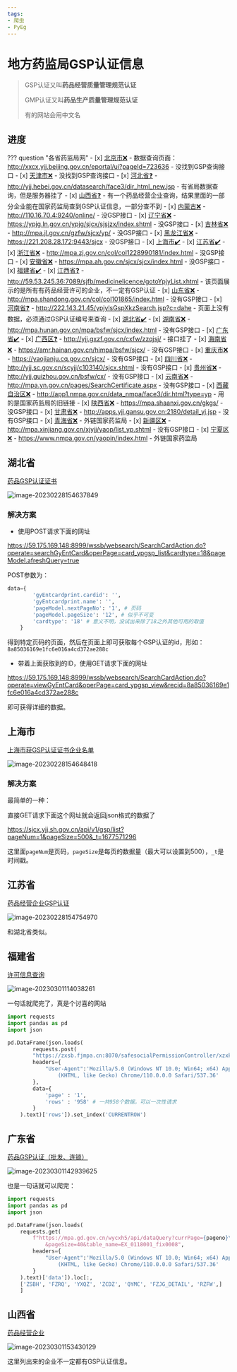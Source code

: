 ```yaml
---
tags:
- 爬虫
- PyEg
---
```


# 地方药监局GSP认证信息
> GSP认证又叫**药品经营质量管理规范认证**
> 
> GMP认证又叫**药品生产质量管理规范认证**
> 
> 有的网站会用中文名

## 进度


??? question "各省药监局网"
    - [x] [北京市❌](http://yjj.beijing.gov.cn/)
      - 数据查询页面：http://xxcx.yjj.beijing.gov.cn/eportal/ui?pageId=723636
      - 没找到GSP查询接口
    - [x] [天津市❌](https://scjg.tj.gov.cn/tjsscjdglwyh_52651/tjyj/)
      - 没找到GSP查询接口
    - [x] [河北省❓](http://yjj.hebei.gov.cn/)
      - http://yjj.hebei.gov.cn/datasearch/face3/dir_html_new.jsp
      - 有省局数据查询，但是服务器挂了
    - [x] [山西省❓](http://yjj.shanxi.gov.cn)
      - 有一个药品经营企业查询，结果里面的一部分企业能在国家药监局查到GSP认证信息，一部分查不到
    - [x] [内蒙古❌](http://mpa.nmg.gov.cn)
      - http://110.16.70.4:9240/online/
      - 没GSP接口
    - [x] [辽宁省❌](http://ypjg.ln.gov.cn/)
      - https://ypjg.ln.gov.cn/ypjg/sjcx/sjsjzx/index.shtml
      - 没GSP接口
    - [x] [吉林省❌](http://mpa.JL.gov.cn)
      - http://mpa.jl.gov.cn/gzfw/sjcx/yp/
      - 没GSP接口
    - [x] [黑龙江省❌](http://mpa.hlj.gov.cn/)
      - https://221.208.28.172:9443/sjcx
      - 没GSP接口
    - [x] [上海市✔️](http://yjj.sh.gov.cn/)
    - [x] [江苏省✔️](http://da.jiangsu.gov.cn/)
    - [x] [浙江省❌](http://mpa.zj.gov.cn/)
      - http://mpa.zj.gov.cn/col/col1228990181/index.html
      - 没GSP接口
    - [x] [安徽省❌](http://mpa.ah.gov.cn)
      - https://mpa.ah.gov.cn/sjcx/sjcx/index.html
      - 没GSP接口
    - [x] [福建省✔️](http://yjj.scjgj.fujian.gov.cn/default.htm)
    - [x] [江西省❓](http://mpa.jiangxi.gov.cn/)
      - http://59.53.245.36:7089/sjfb/medicinelicence/gotoYpjyList.xhtml
      - 该页面展示的是所有有药品经营许可的企业，不一定有GSP认证
    - [x] [山东省❌](http://mpa.shandong.gov.cn)
      - http://mpa.shandong.gov.cn/col/col101865/index.html
      - 没有GSP接口
    - [x] [河南省❓](http://yjj.henan.gov.cn/)
      - http://222.143.21.45/ypjylsGspXkzSearch.jsp?c=dahe
      - 页面上没有数据，必须通过GSP认证编号来查询
    - [x] [湖北省✔️](http://mpa.hubei.gov.cn/)
    - [x] [湖南省❌](http://mpa.hunan.gov.cn/)
      - http://mpa.hunan.gov.cn/mpa/bsfw/sjcx/index.html
      - 没有GSP接口
    - [x] [广东省✔️](http://mpa.gd.gov.cn/)
    - [x] [广西区❓](http://yjj.gxzf.gov.cn/)
      - http://yjj.gxzf.gov.cn/cxfw/zzqjsj/
      - 接口挂了
    - [x] [海南省❌](http://amr.hainan.gov.cn/himpa/)
      - https://amr.hainan.gov.cn/himpa/bsfw/sjcx/
      - 没有GSP接口
    - [x] [重庆市❌](http://yaojianju.cq.gov.cn/)
      - https://yaojianju.cq.gov.cn/sjcx/
      - 没有GSP接口
    - [x] [四川省❌](http://yjj.sc.gov.cn/)
      - http://yjj.sc.gov.cn/scyjj/c103140/sjcx.shtml
      - 没有GSP接口
    - [x] [贵州省❌](http://yjj.guizhou.gov.cn/)
      - http://yjj.guizhou.gov.cn/bsfw/cx/
      - 没有GSP接口
    - [x] [云南省❌](http://mpa.yn.gov.cn/)
      - http://mpa.yn.gov.cn/pages/SearchCertificate.aspx
      - 没有GSP接口
    - [x] [西藏自治区❌](http://mpa.xizang.gov.cn/)
      - http://app1.nmpa.gov.cn/data_nmpa/face3/dir.html?type=yp
      - 用的是国家药监局的旧链接
    - [x] [陕西省❌](http://mpa.shaanxi.gov.cn/)
      - https://mpa.shaanxi.gov.cn/gkgs/
      - 没GSP接口
    - [x] [甘肃省❌](http://yjj.gansu.gov.cn)
      - http://apps.yjj.gansu.gov.cn:2180/detail_yj.jsp
      - 没有GSP接口
    - [x] [青海省❌](http://ypjgj.qinghai.gov.cn/)
      - 外链国家药监局
    - [x] [新疆区❌](http://mpa.xinjiang.gov.cn/)
      - http://mpa.xinjiang.gov.cn/xjyjj/yaop/list_yp.shtml
      - 没有GSP接口
    - [x] [宁夏区❌](http://nxyjj.nx.gov.cn)
      - https://www.nmpa.gov.cn/yaopin/index.html
      - 外链国家药监局

## 湖北省

[药品GSP认证证书](https://59.175.169.148:8999/wssb/websearch/SearchCardAction.do?operate=searchGyEntCard&operPage=card_ypgsp_list&cardtype=18)

![image-20230228154637849](assets/image-20230228154637849.png)

### 解决方案
- 使用POST请求下面的网址

https://59.175.169.148:8999/wssb/websearch/SearchCardAction.do?operate=searchGyEntCard&operPage=card_ypgsp_list&cardtype=18&pageModel.afreshQuery=true

POST参数为：

```python
data={
        'gyEntcardprint.cardid': '',
        'gyEntcardprint.name': '',
        'pageModel.nextPageNo': '1', # 页码
        'pageModel.pageSize': '12', # 似乎不可变
        'cardtype': '18' # 意义不明，没试出来除了18之外其他可用的取值
    }
```

得到特定页码的页面，然后在页面上即可获取每个GSP认证的id，形如：`8a85036169e1fc6e016a4cd372ae288c`

- 带着上面获取到的ID，使用GET请求下面的网址

https://59.175.169.148:8999/wssb/websearch/SearchCardAction.do?operate=viewGyEntCard&operPage=card_ypgsp_view&recid=8a85036169e1fc6e016a4cd372ae288c

即可获得详细的数据。

## 上海市

[上海市获GSP认证证书企业名单](https://sjcx.yjj.sh.gov.cn/#/gsp)

![image-20230228154648418](assets/image-20230228154648418.png)

### 解决方案

最简单的一种：

直接GET请求下面这个网址就会返回json格式的数据了

https://sjcx.yjj.sh.gov.cn/api/v1/gsp/list?pageNum=1&pageSize=500&_t=1677571296

这里面`pageNum`是页码，`pageSize`是每页的数据量（最大可以设置到500），`_t`是时间戳。

## 江苏省

[药品经营企业GSP认证](https://zwpt.da.jiangsu.gov.cn/datacenter/dc/list/9ef795a57980417cb24c274d67059910?pageNo=1)

![image-20230228154754970](assets/image-20230228154754970.png)

和湖北省类似。

## 福建省
[许可信息查询](https://zxsb.fjmpa.cn:8070/webSiteController/view.do?navTarget=website/xkcx/xkcx_search&tabFlag=drug&typeFlag=druggsp)

![image-20230301114038261](assets/image-20230301114038261.png)


一句话就爬完了，真是个讨喜的网站
```python
import requests
import pandas as pd
import json

pd.DataFrame(json.loads(
        requests.post(
        "https://zxsb.fjmpa.cn:8070/safesocialPermissionController/xzxkListEasyUI.do?xktype=12",
        headers={
            "User-Agent":'Mozilla/5.0 (Windows NT 10.0; Win64; x64) AppleWebKit/537.36 \
                (KHTML, like Gecko) Chrome/110.0.0.0 Safari/537.36'
        },
        data={
            'page' : '1',
            'rows' : '958' # 一共958个数据，可以一次性请求
        }
    ).text)['rows']).set_index('CURRENTROW')
```

## 广东省
[药品GSP认证（批发、连锁）](https://mpa.gd.gov.cn/wycxh5/yjj-pc/#/data)

![image-20230301142939625](assets/image-20230301142939625.png)

也是一句话就可以爬完：
```python
import requests
import pandas as pd
import json

pd.DataFrame(json.loads(
    requests.get(
        f"https://mpa.gd.gov.cn/wycxh5/api/dataQuery?currPage={pageno}\
            &pageSize=40&table_name=EX_0118001_fix0008",
        headers={
            "User-Agent":'Mozilla/5.0 (Windows NT 10.0; Win64; x64) AppleWebKit/537.36 \
                (KHTML, like Gecko) Chrome/110.0.0.0 Safari/537.36'
        }
    ).text)['data']).loc[:,
    ['ZSBH', 'FZRQ', 'YXQZ', 'ZCDZ', 'QYMC', 'FZJG_DETAIL', 'RZFW',]
    ]
```

## 山西省
[药品经营企业](https://yjj.shanxi.gov.cn/sjcx/yplt/ypjyqy/)

![image-20230301153430129](assets/image-20230301153430129.png)

这里列出来的企业不一定都有GSP认证信息。
